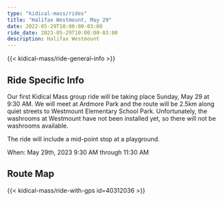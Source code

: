```yaml
---
type: "kidical-mass/rides"
title: "Halifax Westmount, May 29"
date: 2022-05-29T10:00:00-03:00
ride_date: 2023-05-29T10:00:00-03:00
description: Halifax Westmount
---
```


{{< kidical-mass/ride-general-info >}}

## Ride Specific Info

Our first Kidical Mass group ride will be taking place Sunday, May 29 at 9:30 AM. We will meet at Ardmore Park and the route will be 2.5km along quiet streets to Westmount Elementary School Park. Unfortunately, the washrooms at Westmount have not been installed yet, so there will not be washrooms available.

The ride will include a mid-point stop at a playground.

When: May 29th, 2023 9:30 AM through 11:30 AM

## Route Map
{{< kidical-mass/ride-with-gps id=40312036 >}}

